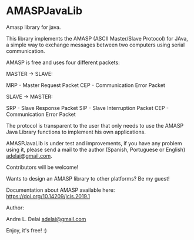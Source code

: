 # AMASPJavaLib

Amasp library for java.

This library implements the AMASP (ASCII Master/Slave Protocol) for JAva, a simple way to exchange messages between two computers using serial communication.

AMASP is free and uses four different packets:

MASTER -> SLAVE:

 MRP - Master Request Packet
 CEP - Communication Error Packet

SLAVE -> MASTER:

 SRP - Slave Response Packet 
 SIP - Slave Interruption Packet
 CEP - Communication Error Packet

The protocol is transparent to the user that only needs to use the AMASP Java Library functions to implement his own applications.

AMASPJavaLib is under test and improvements, if you have any problem using it, please send a mail to the author (Spanish, Portuguese or English) adelai@gmail.com.

Contributors will be welcome!

Wants to design an AMASP library to other platforms? Be my guest!

Documentation about AMASP available here:  https://doi.org/10.14209/jcis.2019.1

Author:

Andre L. Delai
adelai@gmail.com

Enjoy, it's free! :)